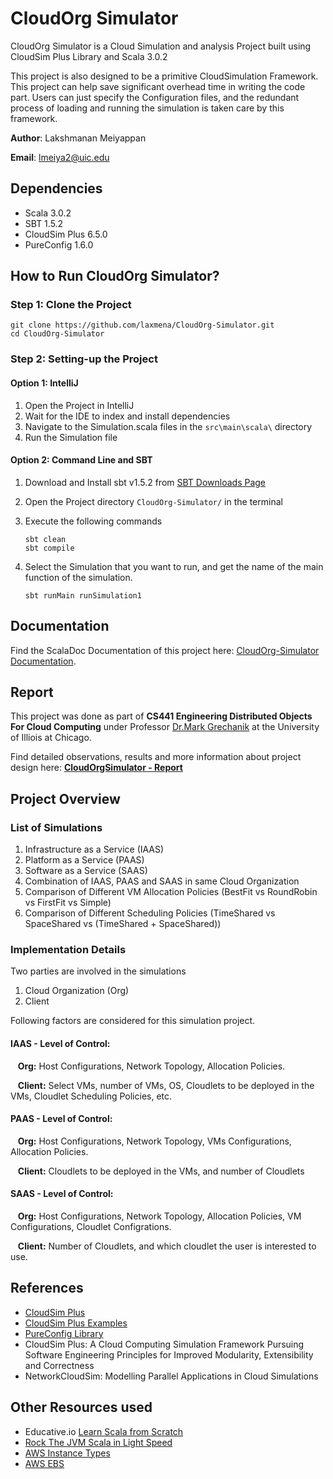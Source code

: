 # CloudOrg Simulator

CloudOrg Simulator is a Cloud Simulation and analysis Project built using CloudSim Plus Library and Scala 3.0.2 

This project is also designed to be a primitive CloudSimulation Framework. This project can help save significant overhead time in writing the code part. Users can just specify the Configuration files, and the redundant process of loading and running the simulation is taken care by this framework.

**Author**: Lakshmanan Meiyappan

**Email**: lmeiya2@uic.edu

## Dependencies

- Scala 3.0.2
- SBT 1.5.2
- CloudSim Plus 6.5.0
- PureConfig 1.6.0

## How to Run CloudOrg Simulator?

### Step 1: Clone the Project
```shell
git clone https://github.com/laxmena/CloudOrg-Simulator.git
cd CloudOrg-Simulator
```

### Step 2: Setting-up the Project 
#### Option 1: IntelliJ
1. Open the Project in IntelliJ
2. Wait for the IDE to index and install dependencies
3. Navigate to the Simulation<x>.scala files in the `src\main\scala\` directory
4. Run the Simulation file

#### Option 2: Command Line and SBT 
1. Download and Install sbt v1.5.2 from [SBT Downloads Page](https://www.scala-sbt.org/download.html)
2. Open the Project directory `CloudOrg-Simulator/` in the terminal
3. Execute the following commands
    ```shell
   sbt clean
   sbt compile
   ```
4. Select the Simulation that you want to run, and get the name of the main function of the simulation.

    ```shell
    sbt runMain runSimulation1 
    ```

## Documentation

Find the ScalaDoc Documentation of this project here: [CloudOrg-Simulator Documentation](https://laxmena.github.io/CloudOrg-Simulator/).

## Report

This project was done as part of **CS441 Engineering Distributed Objects For Cloud Computing** under Professor [Dr.Mark Grechanik](https://www.cs.uic.edu/~drmark) at the University of Illiois at Chicago.

Find detailed observations, results and more information about project design here: **[CloudOrgSimulator - Report](report/README.md)**

## Project Overview

### List of Simulations
1. Infrastructure as a Service (IAAS)
2. Platform as a Service (PAAS)
3. Software as a Service (SAAS)
4. Combination of IAAS, PAAS and SAAS in same Cloud Organization
5. Comparison of Different VM Allocation Policies (BestFit vs RoundRobin vs FirstFit vs Simple)
6. Comparison of Different Scheduling Policies (TimeShared vs SpaceShared vs (TimeShared + SpaceShared))

### Implementation Details

Two parties are involved in the simulations
1. Cloud Organization (Org)
2. Client

Following factors are considered for this simulation project.

#### IAAS - Level of Control:

&nbsp;&nbsp; **Org:** Host Configurations, Network Topology, Allocation Policies.

&nbsp;&nbsp; **Client:** Select VMs, number of VMs, OS, Cloudlets to be deployed in the VMs, Cloudlet Scheduling Policies, etc.

#### PAAS - Level of Control:

&nbsp;&nbsp; **Org:** Host Configurations, Network Topology, VMs Configurations, Allocation Policies.

&nbsp;&nbsp; **Client:** Cloudlets to be deployed in the VMs, and number of Cloudlets

#### SAAS - Level of Control:

&nbsp;&nbsp; **Org:** Host Configurations, Network Topology, Allocation Policies, VM Configurations, Cloudlet Configrations.

&nbsp;&nbsp; **Client:** Number of Cloudlets, and which cloudlet the user is interested to use.

## References

- [CloudSim Plus](https://cloudsimplus.org/)
- [CloudSim Plus Examples](https://github.com/manoelcampos/cloudsimplus/tree/master/cloudsim-plus-examples)
- [PureConfig Library](https://github.com/pureconfig/pureconfig)
- CloudSim Plus: A Cloud Computing Simulation Framework Pursuing Software Engineering Principles for Improved Modularity, Extensibility and Correctness
- NetworkCloudSim: Modelling Parallel Applications in Cloud Simulations

## Other Resources used
- Educative.io [Learn Scala from Scratch](https://www.educative.io/courses/learn-scala-from-scratch) 
- [Rock The JVM Scala in Light Speed](https://www.youtube.com/watch?v=-8V6bMjThNo)
- [AWS Instance Types](https://aws.amazon.com/ec2/instance-types/)
- [AWS EBS](https://aws.amazon.com/ebs/features/)